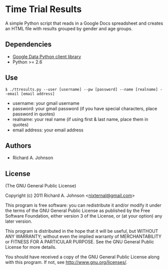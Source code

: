 # Time Trial Results
A simple Python script that reads in a Google Docs spreadsheet and creates an
HTML file with results grouped by gender and age groups.

## Dependencies
- [Google Data Python client library](http://code.google.com/p/gdata-python-client)
- Python >= 2.6

## Use
    $ ./ttresults.py --user [username] --pw [password] --name [realname] --email [email address]

- username: your gmail username
- password: your gmail password (if you have special characters, place password in quotes)
- realname: your real name (if using first & last name, place them in quotes)
- email address: your email address

## Authors
- Richard A. Johnson

## License
(The GNU General Public License)

Copyright (c) 2011 Richard A. Johnson &lt;nixternal@gmail.com&gt;

This program is free software: you can redistribute it and/or modify
it under the terms of the GNU General Public License as published by
the Free Software Foundation, either version 3 of the License, or
(at your option) any later version.

This program is distributed in the hope that it will be useful,
but WITHOUT ANY WARRANTY; without even the implied warranty of
MERCHANTABILITY or FITNESS FOR A PARTICULAR PURPOSE. See the
GNU General Public License for more details.

You should have received a copy of the GNU General Public License
along with this program.  If not, see <http://www.gnu.org/licenses/>.
